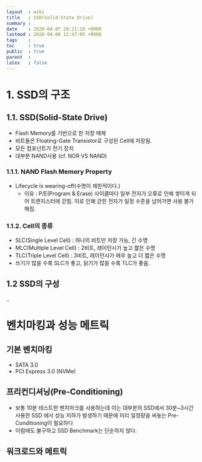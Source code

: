 ```yaml
---
layout  : wiki
title   : SSD(Solid-State Drive)
summary : 
date    : 2020-04-07 20:21:10 +0900
lastmod : 2020-04-08 12:47:05 +0900
tags    : 
toc     : true
public  : true
parent  : 
latex   : false
---
```


# 1. SSD의 구조

## 1.1. SSD(Solid-State Drive)

- Flash Memory를 기반으로 한 저장 매체
- 비트들은 Floating-Gate Transistor로 구성된 Cell에 저장됨.
- 모든 컴포넌트가 전기 장치
- 대부분 NAND사용 (cf. NOR VS NAND)

### 1.1.1. NAND Flash Memory Property

- Lifecycle is wearing-off(수명이 제한적이다.)
    - 이유 : P/E(Program & Erase) 사이클마다 일부 전자가 오류로 인해 쌓이게 되어 트랜지스터에 갇힘. 이로 인해 갇힌 전자가 일정 수준을 넘어가면 사용 불가해짐.

### 1.1.2. Cell의 종류

- SLC(Single Level Cell) : 하나의 비트만 저장 가능, 긴 수명
- MLC(Multiple Level Cell) : 2비트, 레이턴시가 높고 짧은 수명
- TLC(Triple Level Cell) : 3비트, 레이턴시가 매우 높고 더 짧은 수명
- 쓰기가 많을 수록 SLC가 좋고, 읽기가 많을 수록 TLC가 좋음.

## 1.2 SSD의 구성

..

# 벤치마킹과 성능 메트릭

## 기본 벤치마킹

- SATA 3.0
- PCI Express 3.0 (NVMe)

## 프리컨디셔닝(Pre-Conditioning)

- 보통 10분 테스트한 벤치마크를 사용하는데 이는 대부분의 SSD에서 30분~3시간 사용한 SSD 에서 성능 저하가 발생하기 때문에 미리 일정량을 써놓는 Pre-Conditioning이 필요하다
- 이럼에도 불구하고 SSD Benchmark는 단순하지 않다.

## 워크로드와 메트릭
